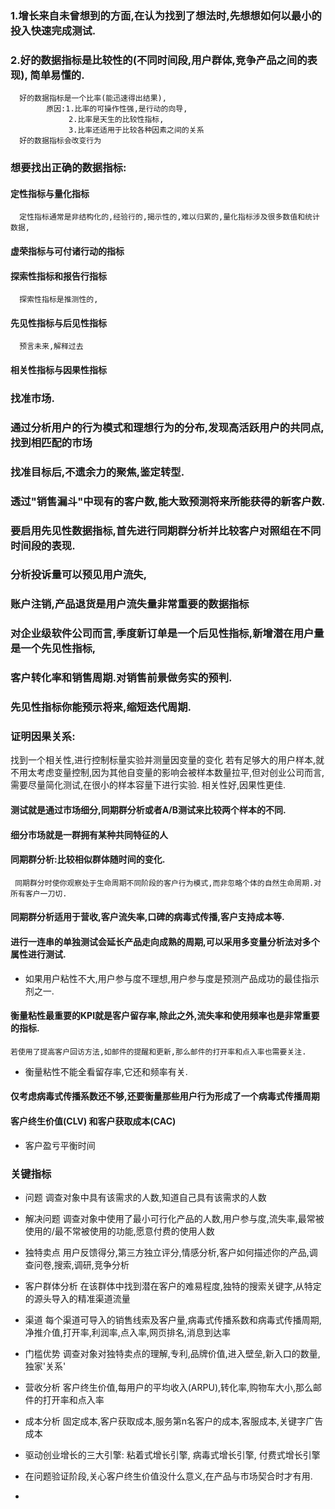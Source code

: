 ### 1.增长来自未曾想到的方面,在认为找到了想法时,先想想如何以最小的投入快速完成测试.
### 2.好的数据指标是比较性的(不同时间段,用户群体,竞争产品之间的表现),  简单易懂的.  
      好的数据指标是一个比率(能迅速得出结果),
            原因:1.比率的可操作性强,是行动的向导,
                 2.比率是天生的比较性指标,
                 3.比率还适用于比较各种因素之间的关系
      好的数据指标会改变行为
### 想要找出正确的数据指标:
#### 定性指标与量化指标
      定性指标通常是非结构化的,经验行的,揭示性的,难以归累的,量化指标涉及很多数值和统计数据,
#### 虚荣指标与可付诸行动的指标
#### 探索性指标和报告行指标
      探索性指标是推测性的,
#### 先见性指标与后见性指标
      预言未来,解释过去
#### 相关性指标与因果性指标


### 找准市场.  
### 通过分析用户的行为模式和理想行为的分布,发现高活跃用户的共同点,找到相匹配的市场
### 找准目标后,不遗余力的聚焦,鉴定转型.

### 透过"销售漏斗"中现有的客户数,能大致预测将来所能获得的新客户数.
### 要启用先见性数据指标,首先进行同期群分析并比较客户对照组在不同时间段的表现.
### 分析投诉量可以预见用户流失,
### 账户注销,产品退货是用户流失量非常重要的数据指标
### 对企业级软件公司而言,季度新订单是一个后见性指标,新增潜在用户量是一个先见性指标,
###  客户转化率和销售周期.对销售前景做务实的预判.
### 先见性指标你能预示将来,缩短迭代周期.
### 证明因果关系:
  找到一个相关性,进行控制标量实验并测量因变量的变化
  若有足够大的用户样本,就不用太考虑变量控制,因为其他自变量的影响会被样本数量拉平,但对创业公司而言,需要尽量简化测试,在很小的样本容量下进行实验.
  相关性好,因果性更佳.

#### 测试就是通过市场细分,同期群分析或者A/B测试来比较两个样本的不同.  
#### 细分市场就是一群拥有某种共同特征的人  
#### 同期群分析:比较相似群体随时间的变化.  
     同期群分时使你观察处于生命周期不同阶段的客户行为模式,而非忽略个体的自然生命周期.对所有客户一刀切.
#### 同期群分析适用于营收,客户流失率,口碑的病毒式传播,客户支持成本等.
#### 进行一连串的单独测试会延长产品走向成熟的周期,可以采用多变量分析法对多个属性进行测试.
- 如果用户粘性不大,用户参与度不理想,用户参与度是预测产品成功的最佳指示剂之一.
#### 衡量粘性最重要的KPI就是客户留存率,除此之外,流失率和使用频率也是非常重要的指标.
    若使用了提高客户回访方法,如邮件的提醒和更新,那么邮件的打开率和点入率也需要关注.
- 衡量粘性不能全看留存率,它还和频率有关.
#### 仅考虑病毒式传播系数还不够,还要衡量那些用户行为形成了一个病毒式传播周期

#### 客户终生价值(CLV) 和客户获取成本(CAC)
- 客户盈亏平衡时间
### 关键指标

- 问题             调查对象中具有该需求的人数,知道自己具有该需求的人数
- 解决问题          调查对象中使用了最小可行化产品的人数,用户参与度,流失率,最常被使用的/最不常被使用的功能,愿意付费的使用人数
- 独特卖点          用户反馈得分,第三方独立评分,情感分析,客户如何描述你的产品,调查问卷,搜索,调研,竞争分析
- 客户群体分析      在该群体中找到潜在客户的难易程度,独特的搜索关键字,从特定的源头导入的精准渠道流量
- 渠道              每个渠道可导入的销售线索及客户量,病毒式传播系数和病毒式传播周期,净推介值,打开率,利润率,点入率,网页排名,消息到达率  
- 门槛优势          调查对象对独特卖点的理解,专利,品牌价值,进入壁垒,新入口的数量,独家'关系'
- 营收分析          客户终生价值,每用户的平均收入(ARPU),转化率,购物车大小,那么邮件的打开率和点入率
- 成本分析          固定成本,客户获取成本,服务第n名客户的成本,客服成本,关键字广告成本


- 驱动创业增长的三大引擎: 粘着式增长引擎, 病毒式增长引擎, 付费式增长引擎
- 在问题验证阶段,关心客户终生价值没什么意义,在产品与市场契合时才有用.
- 
